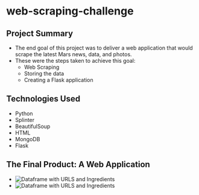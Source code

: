 # web-scraping-challenge

## Project Summary

* The end goal of this project was to deliver a web application that would scrape the latest Mars news, data, and photos.
* These were the steps taken to achieve this goal:
  * Web Scraping
  * Storing the data
  * Creating a Flask application

## Technologies Used

* Python
* Splinter
* BeautifulSoup
* HTML
* MongoDB
* Flask

## The Final Product: A Web Application

* ![Dataframe with URLS and Ingredients](Images/walmart_dataframe.png)
* ![Dataframe with URLS and Ingredients](Images/walmart_dataframe.png)

